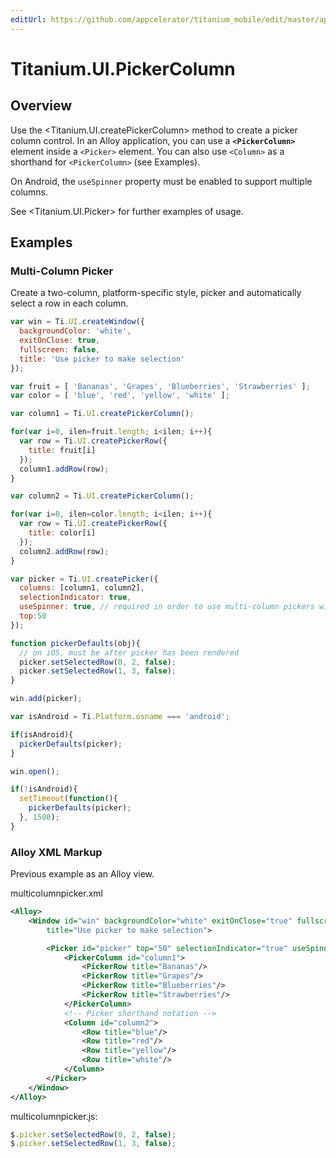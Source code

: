 ```yaml
---
editUrl: https://github.com/appcelerator/titanium_mobile/edit/master/apidoc/Titanium/UI/PickerColumn.yml
---
```

# Titanium.UI.PickerColumn

<TypeHeader/>

## Overview

Use the <Titanium.UI.createPickerColumn> method to create a picker column control. In an Alloy application,
you can use a **`<PickerColumn>`** element inside a `<Picker>` element. You can also use `<Column>`
as a shorthand for `<PickerColumn>` (see Examples).

On Android, the `useSpinner` property must be enabled to support multiple columns.

See <Titanium.UI.Picker> for further examples of usage.

## Examples

### Multi-Column Picker

Create a two-column, platform-specific style, picker and automatically select a row in
each column.

``` js
var win = Ti.UI.createWindow({
  backgroundColor: 'white',
  exitOnClose: true,
  fullscreen: false,
  title: 'Use picker to make selection'
});

var fruit = [ 'Bananas', 'Grapes', 'Blueberries', 'Strawberries' ];
var color = [ 'blue', 'red', 'yellow', 'white' ];

var column1 = Ti.UI.createPickerColumn();

for(var i=0, ilen=fruit.length; i<ilen; i++){
  var row = Ti.UI.createPickerRow({
    title: fruit[i]
  });
  column1.addRow(row);
}

var column2 = Ti.UI.createPickerColumn();

for(var i=0, ilen=color.length; i<ilen; i++){
  var row = Ti.UI.createPickerRow({
    title: color[i]
  });
  column2.addRow(row);
}

var picker = Ti.UI.createPicker({
  columns: [column1, column2],
  selectionIndicator: true,
  useSpinner: true, // required in order to use multi-column pickers with Android
  top:50
});

function pickerDefaults(obj){
  // on iOS, must be after picker has been rendered
  picker.setSelectedRow(0, 2, false);
  picker.setSelectedRow(1, 3, false);
}

win.add(picker);

var isAndroid = Ti.Platform.osname === 'android';

if(isAndroid){
  pickerDefaults(picker);
}

win.open();

if(!isAndroid){
  setTimeout(function(){
    pickerDefaults(picker);
  }, 1500);
}
```

### Alloy XML Markup

Previous example as an Alloy view.

multicolumnpicker.xml
``` xml
<Alloy>
    <Window id="win" backgroundColor="white" exitOnClose="true" fullscreen="false"
        title="Use picker to make selection">

        <Picker id="picker" top="50" selectionIndicator="true" useSpinner="true">
            <PickerColumn id="column1">
                <PickerRow title="Bananas"/>
                <PickerRow title="Grapes"/>
                <PickerRow title="Blueberries"/>
                <PickerRow title="Strawberries"/>
            </PickerColumn>
            <!-- Picker shorthand notation -->
            <Column id="column2">
                <Row title="blue"/>
                <Row title="red"/>
                <Row title="yellow"/>
                <Row title="white"/>
            </Column>
        </Picker>
    </Window>
</Alloy>
```

multicolumnpicker.js:
``` js
$.picker.setSelectedRow(0, 2, false);
$.picker.setSelectedRow(1, 3, false);
```

<ApiDocs/>
